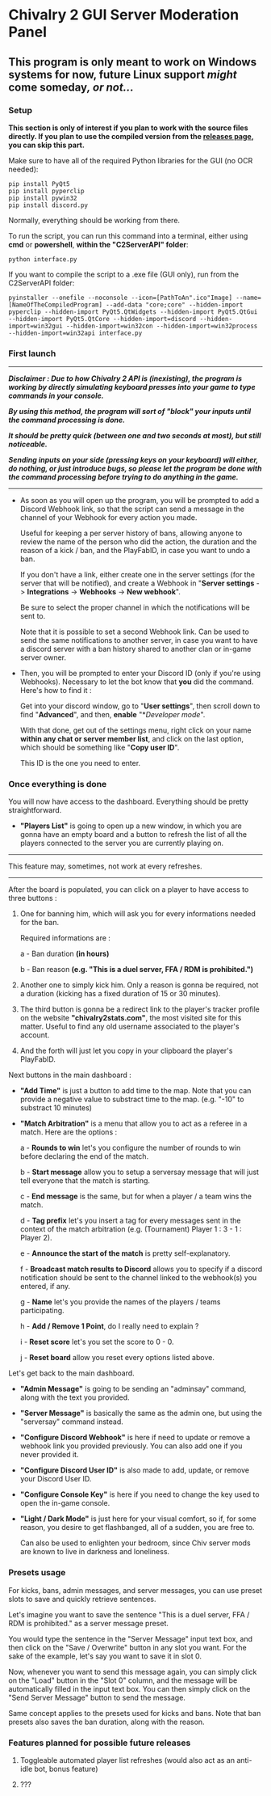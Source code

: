 # Chivalry 2 GUI Server Moderation Panel

## **This program is only meant to work on Windows systems for now, future Linux support _might_ come someday**_, or not..._

### Setup

**This section is only of interest if you plan to work with the source files directly. If you plan to use the compiled version from the [releases page](https://github.com/Lionkjgame1219/ModerationOVALOGICIEL/releases), you can skip this part.**

Make sure to have all of the required Python libraries for the GUI (no OCR needed):
```
pip install PyQt5
pip install pyperclip
pip install pywin32
pip install discord.py
```

Normally, everything should be working from there.

To run the script, you can run this command into a terminal, either using **cmd** or **powershell**, **within the "C2ServerAPI" folder**:
```
python interface.py
```

If you want to compile the script to a .exe file (GUI only), run from the C2ServerAPI folder:
```
pyinstaller --onefile --noconsole --icon=[PathToAn".ico"Image] --name=[NameOfTheCompiledProgram] --add-data "core;core" --hidden-import pyperclip --hidden-import PyQt5.QtWidgets --hidden-import PyQt5.QtGui --hidden-import PyQt5.QtCore --hidden-import=discord --hidden-import=win32gui --hidden-import=win32con --hidden-import=win32process --hidden-import=win32api interface.py
```

### First launch

------------------------------------------------------------------------------------------------------------------------------------------------------------------------------------------------

***Disclaimer : Due to how Chivalry 2 API is *(inexisting)*, the program is working by directly simulating keyboard presses into your game to type commands in your console.***

***By using this method, the program will sort of "block" your inputs until the command processing is done.***

***It should be pretty quick (between one and two seconds at most), but still noticeable.***

***Sending inputs on your side (pressing keys on your keyboard) will either, do nothing, or just introduce bugs, so please let the program be done with the command processing before trying to do anything in the game.***

------------------------------------------------------------------------------------------------------------------------------------------------------------------------------------------------

- As soon as you will open up the program, you will be prompted to add a Discord Webhook link, so that the script can send a message in the channel of your Webhook for every action you made.

  Useful for keeping a per server history of bans, allowing anyone to review the name of the person who did the action, the duration and the reason of a kick / ban, and the PlayFabID, in case you want to undo a ban.

  If you don't have a link, either create one in the server settings (for the server that will be notified), and create a Webhook in "**Server settings** -> **Integrations** -> **Webhooks** -> **New webhook**".

  Be sure to select the proper channel in which the notifications will be sent to.

  Note that it is possible to set a second Webhook link. Can be used to send the same notifications to another server, in case you want to have a discord server with a ban history shared to another clan or in-game server owner.

- Then, you will be prompted to enter your Discord ID (only if you're using Webhooks). Necessary to let the bot know that **you** did the command. Here's how to find it :

  Get into your discord window, go to "**User settings**", then scroll down to find "**Advanced**", and then, **enable** "**Developer mode*".

  With that done, get out of the settings menu, right click on your name **within any chat or server member list**, and click on the last option, which should be something like "**Copy user ID**".

  This ID is the one you need to enter.

### Once everything is done

You will now have access to the dashboard. Everything should be pretty straightforward.

- **"Players List"** is going to open up a new window, in which you are gonna have an empty board and a button to refresh the list of all the players connected to the server you are currently playing on.

------------------------------------------------------------------------------------------------------------------------------------------------------------------------------------------------

   This feature may, sometimes, not work at every refreshes.
   
------------------------------------------------------------------------------------------------------------------------------------------------------------------------------------------------

  After the board is populated, you can click on a player to have access to three buttons :

   1. One for banning him, which will ask you for every informations needed for the ban.

      Required informations are :

         a - Ban duration **(in hours)**

         b - Ban reason **(e.g. "This is a duel server, FFA / RDM is prohibited.")**

   2. Another one to simply kick him. Only a reason is gonna be required, not a duration (kicking has a fixed duration of 15 or 30 minutes).

   3. The third button is gonna be a redirect link to the player's tracker profile on the website **"chivalry2stats.com"**, the most visited site for this matter. Useful to find any old username associated to the player's account.

   4. And the forth will just let you copy in your clipboard the player's PlayFabID.

Next buttons in the main dashboard :

- **"Add Time"** is just a button to add time to the map. Note that you can provide a negative value to substract time to the map.
(e.g. "-10" to substract 10 minutes)

- **"Match Arbitration"** is a menu that allow you to act as a referee in a match. Here are the options : 

  a - **Rounds to win** let's you configure the number of rounds to win before declaring the end of the match.

  b - **Start message** allow you to setup a serversay message that will just tell everyone that the match is starting.
 
  c - **End message** is the same, but for when a player / a team wins the match.
 
  d - **Tag prefix** let's you insert a tag for every messages sent in the context of the match arbitration (e.g. (Tournament) Player 1 : 3 - 1 : Player 2).
 
  e - **Announce the start of the match** is pretty self-explanatory.

  f - **Broadcast match results to Discord** allows you to specify if a discord notification should be sent to the channel linked to the webhook(s) you entered, if any.
 
  g - **Name** let's you provide the names of the players / teams participating.
 
  h - **Add / Remove 1 Point**, do I really need to explain ?
 
  i - **Reset score** let's you set the score to 0 - 0.
 
  j - **Reset board** allow you reset every options listed above.

Let's get back to the main dashboard.

- **"Admin Message"** is going to be sending an "adminsay" command, along with the text you provided.

- **"Server Message"** is basically the same as the admin one, but using the "serversay" command instead.

- **"Configure Discord Webhook"** is here if need to update or remove a webhook link you provided previously. You can also add one if you never provided it.

- **"Configure Discord User ID"** is also made to add, update, or remove your Discord User ID.

- **"Configure Console Key"** is here if you need to change the key used to open the in-game console.

- **"Light / Dark Mode"** is just here for your visual comfort, so if, for some reason, you desire to get flashbanged, all of a sudden, you are free to.

   Can also be used to enlighten your bedroom, since Chiv server mods are known to live in darkness and loneliness.

### Presets usage

For kicks, bans, admin messages, and server messages, you can use preset slots to save and quickly retrieve sentences.

Let's imagine you want to save the sentence "This is a duel server, FFA / RDM is prohibited." as a server message preset.

You would type the sentence in the "Server Message" input text box, and then click on the "Save / Overwrite" button in any slot you want. For the sake of the example, let's say you want to save it in slot 0.

Now, whenever you want to send this message again, you can simply click on the "Load" button in the "Slot 0" column, and the message will be automatically filled in the input text box. You can then simply click on the "Send Server Message" button to send the message.

Same concept applies to the presets used for kicks and bans. Note that ban presets also saves the ban duration, along with the reason.

### Features planned for possible future releases

1. Toggleable automated player list refreshes (would also act as an anti-idle bot, bonus feature)

2. ???
